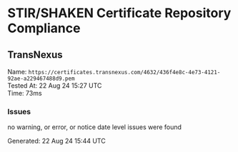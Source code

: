 # STIR/SHAKEN Certificate Repository Compliance

## TransNexus

Name: `https://certificates.transnexus.com/4632/436f4e8c-4e73-4121-92ae-a229467488d9.pem`\
Tested At: 22 Aug 24 15:27 UTC\
Time: 73ms

### Issues

no warning, or error, or notice date level issues were found

Generated: 22 Aug 24 15:44 UTC